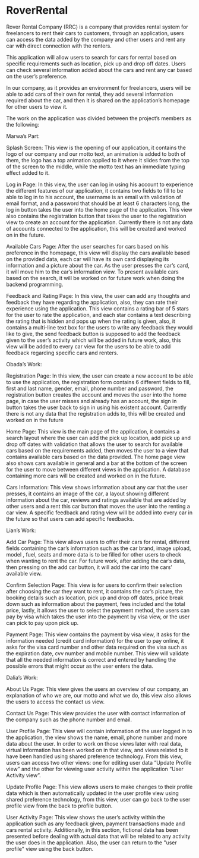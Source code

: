 # RoverRental


 Rover Rental Company (RRC) is a company that provides rental system for freelancers to rent their cars to customers, through an application, users can access the data added by the company and other users and rent any car with direct connection with the renters. 

   This application will allow users to search for cars for rental based on specific requirements such as location, pick up and drop off dates. Users can check several information added about the cars and rent any car based on the user’s preference. 

   In our company, as it provides an environment for freelancers, users will be able to add cars of their own for rental, they add several information required about the car, and then it is shared on the application’s homepage for other users to view it.

   The work on the application was divided between the project’s members as the following:

Marwa’s Part:

Splash Screen:
   This view is the opening of our application, it contains the logo of our company and our motto text, an animation is added to both of them, the logo has a top animation applied to it where it slides from the top of the screen to the middle, while the motto text has an immediate typing effect added to it. 

Log in Page:
   In this view, the user can log in using his account to experience the different features of our application, it contains two fields to fill to be able to log in to his account, the username is an email with validation of email format, and a password that should be at least 6 characters long, the log in button takes the user into the home page of the application. 
   This view also contains the registration button that takes the user to the registration view to create an account for the application. 
   Currently there is not any data of accounts connected to the application, this will be created and worked on in the future. 

Available Cars Page: 
   After the user searches for cars based on his preference in the homepage, this view will display the cars available based on the provided data, each car will have its own card displaying its information and a picture about the car. As the user presses the car’s card, it will move him to the car’s information view. 
   To present available cars based on the search, it will be worked on for future work when doing the backend programming. 

Feedback and Rating Page:
   In this view, the user can add any thoughts and feedback they have regarding the application, also, they can rate their experience using the application. This view contains a rating bar of 5 stars for the user to rate the application, and each star contains a text describing the rating that is hidden and pops up when the rating is given, also, it contains a multi-line text box for the users to write any feedback they would like to give, the send feedback button is supposed to add the feedback given to the user’s activity which will be added in future work, also, this view will be added to every car view for the users to be able to add feedback regarding specific cars and renters. 

Obada’s Work:

Registration Page:
   In this view, the user can create a new account to be able to use the application, the registration form contains 6 different fields to fill, first and last name, gender, email, phone number and password, the registration button creates the account and moves the user into the home page, in case the user misses and already has an account, the sign in button takes the user back to sign in using his existent account. 
   Currently there is not any data that the registration adds to, this will be created and worked on in the future

Home Page:
   This view is the main page of the application, it contains a search layout where the user can add the pick up location, add pick up and drop off dates with validation that allows the user to search for available cars based on the requirements added, then moves the user to a view that contains available cars based on the data provided. The home page view also shows cars available in general and a bar at the bottom of the screen for the user to move between different views in the application. 
   A database containing more cars will be created and worked on in the future.



Cars Information:
   This view shows information about any car that the user presses, it contains an image of the car, a layout showing different information about the car, reviews and ratings available that are added by other users and a rent this car button that moves the user into the renting a car view.
   A specific feedback and rating view will be added into every car in the future so that users can add specific feedbacks.

Lian’s Work:

Add Car Page:
  This view allows users to offer their cars for rental, different fields containing the car’s information such as the car brand, image upload,  model , fuel, seats and more data is to be filled for other users to check when wanting to rent the car. 
   For future work, after adding the car’s data, then pressing on the add car button, it will add the car into the cars’ available view.

Confirm Selection Page:
   This view is for users to confirm their selection after choosing the car they want to rent, it contains the car’s picture, the booking details such as location, pick up and drop off dates, price break down such as information about the payment, fees included and the total price, lastly, it allows the user to select the payment method, the users can pay by visa which takes the user into the payment by visa view, or the user can pick to pay upon pick up.

Payment Page:
   This view contains the payment by visa view, it asks for the information needed (credit card information) for the user to pay online, it asks for the visa card number and other data required on the visa such as the expiration date, cvv number and mobile number. 
   This view will validate that all the needed information is correct and entered by handling the possible errors that might occur as the user enters the data.

Dalia’s Work:

About Us Page:
   This view gives the users an overview of our company, an explanation of who we are, our motto and what we do, this view also allows the users to access the contact us view.

Contact Us Page:
   This view provides the user with contact information of the company such as the phone number and email.

User Profile Page: 
   This view will contain information of the user logged in to the application, the view shows the name, email, phone number and more data about the user.
   In order to work on those views later with real data, virtual information has been worked on in that view, and views related to it have been handled using shared preference technology. 
   From this view, users can access two other views: one for editing user data “Update Profile view” and the other for viewing user activity within the application “User Activity view”.

Update Profile Page:
   This view allows users to make changes to their profile data which is then automatically updated in the user profile view using shared preference technology, from this view, user can go back to the user profile view from the back to profile button.

User Activity Page:
   This view shows the user’s activity within the application such as any feedback given, payment transactions made and cars rental activity. 
Additionally, in this section, fictional data has been presented before dealing with actual data that will be related to any activity the user does in the application. Also, the user can return to the "user profile" view using the back button.


